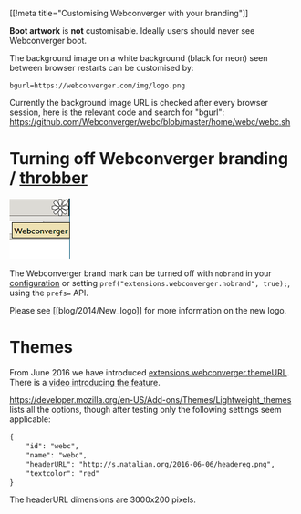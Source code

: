 [[!meta title="Customising Webconverger with your branding"]]

**Boot artwork** is **not** customisable. Ideally users should never see Webconverger boot.

The background image on a white background (black for neon) seen between
browser restarts can be customised by:

	bgurl=https://webconverger.com/img/logo.png

Currently the background image URL is checked after every browser session, here
is the relevant code and search for "bgurl":
<https://github.com/Webconverger/webc/blob/master/home/webc/webc.sh>

# Turning off Webconverger branding / [throbber](https://en.wikipedia.org/wiki/Throbber)

<img src=/img/2014/sq-with-tooltip.png>

The Webconverger brand mark can be turned off with `nobrand` in your [configuration](https://config.webconverger.com/) or setting `pref("extensions.webconverger.nobrand", true);`, using the `prefs=` API.

Please see [[blog/2014/New_logo]] for more information on the new logo.

# Themes

From June 2016 we have introduced
[extensions.webconverger.themeURL](https://github.com/Webconverger/webconverger-addon/commit/c1a066f24729d902514577d3db4a6bfa59ba376d). There is a [video introducing the feature](https://youtu.be/49-JMDpvZ2w).

<https://developer.mozilla.org/en-US/Add-ons/Themes/Lightweight_themes> lists
all the options, though after testing only the following settings seem
applicable:

	{
		"id": "webc",
		"name": "webc",
		"headerURL": "http://s.natalian.org/2016-06-06/headereg.png",
		"textcolor": "red"
	}

The headerURL dimensions are 3000x200 pixels.
